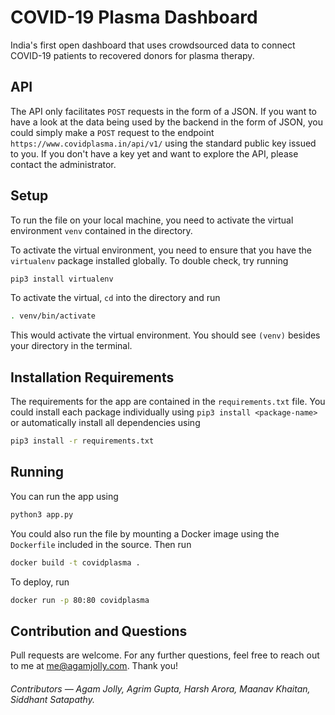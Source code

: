 # COVID-19 Plasma Dashboard

India's first open dashboard that uses crowdsourced data to connect COVID-19 patients to recovered donors for plasma therapy. 

## API

The API only facilitates `POST` requests in the form of a JSON. If you want to have a look at the data being used by the backend in the form of JSON, you could simply make a `POST` request to the endpoint `https://www.covidplasma.in/api/v1/` using the standard public key issued to you. If you don't have a key yet and want to explore the API, please contact the administrator.

## Setup

To run the file on your local machine, you need to activate the virtual environment `venv` contained in the directory.

To activate the virtual environment, you need to ensure that you have the `virtualenv` package installed globally. To double check, try running 
```bash
pip3 install virtualenv
```

To activate the virtual, `cd` into the directory and run 
```bash
. venv/bin/activate
```

This would activate the virtual environment. You should see `(venv)` besides your directory in the terminal.

## Installation Requirements

The requirements for the app are contained in the `requirements.txt` file. You could install each package individually using `pip3 install <package-name>` or automatically install all dependencies using
```bash 
pip3 install -r requirements.txt
```

## Running

You can run the app using 
```bash
python3 app.py
```

You could also run the file by mounting a Docker image using the `Dockerfile` included in the source. Then run 
```bash 
docker build -t covidplasma .
```

To deploy, run
```bash
docker run -p 80:80 covidplasma
```

## Contribution and Questions

Pull requests are welcome. For any further questions, feel free to reach out to me at me@agamjolly.com. Thank you!

<h6> Contributors &mdash; Agam Jolly, Agrim Gupta, Harsh Arora, Maanav Khaitan, Siddhant Satapathy. 

